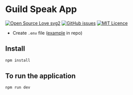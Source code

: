 # Guild Speak App 

[![Open Source Love svg2](https://badges.frapsoft.com/os/v2/open-source.svg?v=103)](https://github.com/ellerbrock/open-source-badges/)
[![GitHub issues](https://img.shields.io/github/issues/guildspeak/guildspeak-app.svg)](https://github.com/guildspeak/guildspeak-app/issues)
[![MIT Licence](https://badges.frapsoft.com/os/mit/mit.svg?v=103)](https://opensource.org/licenses/mit-license.php)




- Create `.env` file ([example](./.env.example) in repo)

## Install
```bash
npm install
```

## To run the application

```bash
npm run dev
```
